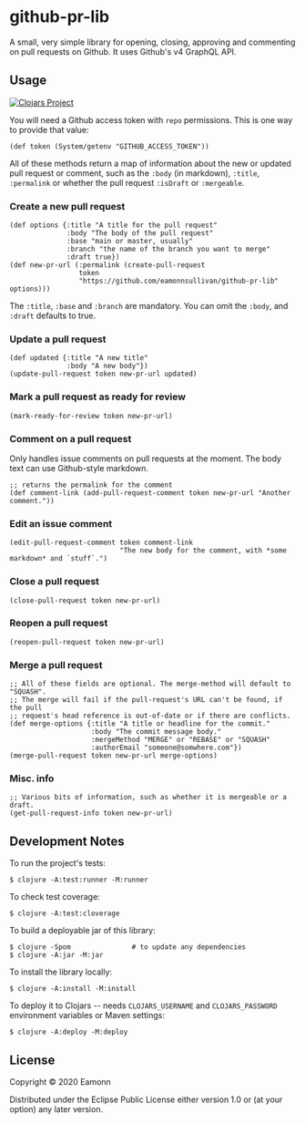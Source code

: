 # github-pr-lib

A small, very simple library for opening, closing, approving and commenting on pull requests on Github. It uses Github's v4 GraphQL API.

## Usage

[![Clojars Project](https://img.shields.io/clojars/v/eamonnsullivan/github-pr-lib.svg)](https://clojars.org/eamonnsullivan/github-pr-lib)

You will need a Github access token with `repo` permissions. This is one way to provide that value:
```
(def token (System/getenv "GITHUB_ACCESS_TOKEN"))
```

All of these methods return a map of information about the new or updated pull request or comment, such as the `:body` (in markdown), `:title`, `:permalink` or whether the pull request `:isDraft` or `:mergeable`.

### Create a new pull request
```
(def options {:title "A title for the pull request"
              :body "The body of the pull request"
              :base "main or master, usually"
              :branch "the name of the branch you want to merge"
              :draft true})
(def new-pr-url (:permalink (create-pull-request
                 token
                 "https://github.com/eamonnsullivan/github-pr-lib" options)))
```
The `:title`, `:base` and `:branch` are mandatory. You can omit the `:body`, and `:draft` defaults to true.

### Update a pull request
```
(def updated {:title "A new title"
              :body "A new body"})
(update-pull-request token new-pr-url updated)
```
### Mark a pull request as ready for review
```
(mark-ready-for-review token new-pr-url)
```
### Comment on a pull request
Only handles issue comments on pull requests at the moment. The body text can use Github-style markdown.
```
;; returns the permalink for the comment
(def comment-link (add-pull-request-comment token new-pr-url "Another comment."))
```
### Edit an issue comment
```
(edit-pull-request-comment token comment-link
                           "The new body for the comment, with *some markdown* and `stuff`.")
```
### Close a pull request
```
(close-pull-request token new-pr-url)
```
### Reopen a pull request
```
(reopen-pull-request token new-pr-url)
```
### Merge a pull request
```
;; All of these fields are optional. The merge-method will default to "SQUASH".
;; The merge will fail if the pull-request's URL can't be found, if the pull
;; request's head reference is out-of-date or if there are conflicts.
(def merge-options {:title "A title or headline for the commit."
                    :body "The commit message body."
                    :mergeMethod "MERGE" or "REBASE" or "SQUASH"
                    :authorEmail "someone@somwhere.com"})
(merge-pull-request token new-pr-url merge-options)
```
### Misc. info
```
;; Various bits of information, such as whether it is mergeable or a draft.
(get-pull-request-info token new-pr-url)
```
## Development Notes

To run the project's tests:

    $ clojure -A:test:runner -M:runner

To check test coverage:

    $ clojure -A:test:cloverage

To build a deployable jar of this library:

    $ clojure -Spom               # to update any dependencies
    $ clojure -A:jar -M:jar

To install the library locally:

    $ clojure -A:install -M:install

To deploy it to Clojars -- needs `CLOJARS_USERNAME` and `CLOJARS_PASSWORD` environment variables or Maven settings:

    $ clojure -A:deploy -M:deploy

## License

Copyright © 2020 Eamonn

Distributed under the Eclipse Public License either version 1.0 or (at
your option) any later version.
